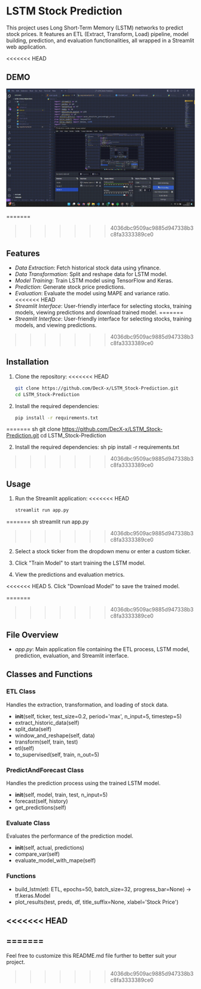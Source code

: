 # LSTM Stock Prediction

This project uses Long Short-Term Memory (LSTM) networks to predict stock prices. It features an ETL (Extract, Transform, Load) pipeline, model building, prediction, and evaluation functionalities, all wrapped in a Streamlit web application.

<<<<<<< HEAD
## DEMO

![Demo](media/demo.gif)


=======
>>>>>>> 4036dbc9509ac9885d947338b3c8fa3333389ce0
## Features

- *Data Extraction*: Fetch historical stock data using yfinance.
- *Data Transformation*: Split and reshape data for LSTM model.
- *Model Training*: Train LSTM model using TensorFlow and Keras.
- *Prediction*: Generate stock price predictions.
- *Evaluation*: Evaluate the model using MAPE and variance ratio.
<<<<<<< HEAD
- *Streamlit Interface*: User-friendly interface for selecting stocks, training models, viewing predictions and download trained model.
=======
- *Streamlit Interface*: User-friendly interface for selecting stocks, training models, and viewing predictions.
>>>>>>> 4036dbc9509ac9885d947338b3c8fa3333389ce0

## Installation

1. Clone the repository:
<<<<<<< HEAD
    
    ```sh
    git clone https://github.com/DecX-x/LSTM_Stock-Prediction.git
    cd LSTM_Stock-Prediction
    ```
    

2. Install the required dependencies:
    ```sh
    pip install -r requirements.txt
    ```
=======
    sh
    git clone https://github.com/DecX-x/LSTM_Stock-Prediction.git
    cd LSTM_Stock-Prediction
    

2. Install the required dependencies:
    sh
    pip install -r requirements.txt
>>>>>>> 4036dbc9509ac9885d947338b3c8fa3333389ce0
    

## Usage

1. Run the Streamlit application:
<<<<<<< HEAD
    ```sh
    streamlit run app.py
    ```
=======
    sh
    streamlit run app.py
>>>>>>> 4036dbc9509ac9885d947338b3c8fa3333389ce0
    

2. Select a stock ticker from the dropdown menu or enter a custom ticker.

3. Click "Train Model" to start training the LSTM model.

4. View the predictions and evaluation metrics.

<<<<<<< HEAD
5. Click "Download Model" to save the trained model.

=======
>>>>>>> 4036dbc9509ac9885d947338b3c8fa3333389ce0
## File Overview

- *app.py*: Main application file containing the ETL process, LSTM model, prediction, evaluation, and Streamlit interface.

## Classes and Functions

### ETL Class

Handles the extraction, transformation, and loading of stock data.

- __init__(self, ticker, test_size=0.2, period='max', n_input=5, timestep=5)
- extract_historic_data(self)
- split_data(self)
- window_and_reshape(self, data)
- transform(self, train, test)
- etl(self)
- to_supervised(self, train, n_out=5)

### PredictAndForecast Class

Handles the prediction process using the trained LSTM model.

- __init__(self, model, train, test, n_input=5)
- forecast(self, history)
- get_predictions(self)

### Evaluate Class

Evaluates the performance of the prediction model.

- __init__(self, actual, predictions)
- compare_var(self)
- evaluate_model_with_mape(self)

### Functions

- build_lstm(etl: ETL, epochs=50, batch_size=32, progress_bar=None) -> tf.keras.Model
- plot_results(test, preds, df, title_suffix=None, xlabel='Stock Price')

<<<<<<< HEAD
--- 
=======
---

Feel free to customize this README.md file further to better suit your project.
>>>>>>> 4036dbc9509ac9885d947338b3c8fa3333389ce0
